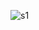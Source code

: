 <img src=https://raw.githubusercontent.com/khan-taha/Computer-Vision-CC/master/.github/images/image.png
 alt="s1" style="max-width:100%;">